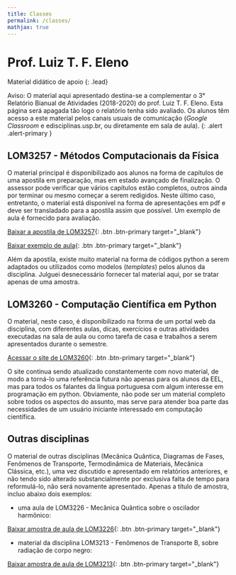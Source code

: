 ```yaml
---
title: Classes
permalink: /classes/
mathjax: true
---
```


# Prof. Luiz T. F. Eleno

Material didático de apoio
{: .lead}

 <span class='badge badge-pill badge-warning'>Aviso:</span> O material aqui apresentado destina-se a complementar o 3° Relatório Bianual de Atividades (2018-2020) do prof. Luiz T. F. Eleno. Esta página será apagada tão logo o relatório tenha sido avaliado. Os alunos têm acesso a este material pelos canais usuais de comunicação (*Google Classroom* e edisciplinas.usp.br, ou diretamente em sala de aula).
{: .alert .alert-primary }

## LOM3257 - Métodos Computacionais da Física

O material principal é disponibilizado aos alunos na forma de capítulos de uma apostila em preparação, mas em estado avançado de finalização. O assessor pode verificar que vários capítulos estão completos, outros ainda por terminar ou mesmo começar a serem redigidos. Neste último caso, entretanto, o material está disponível na forma de apresentações em pdf e deve ser transladado para a apostila assim que possível. Um exemplo de aula é fornecido para avaliação.

[Baixar a apostila de LOM3257]({{site.baseurl}}/assets/classes/MetCompPhys-Eleno.pdf){: .btn .btn-primary target="\_blank"}

[Baixar exemplo de aula]({{site.baseurl}}/assets/classes/Aula-Zeros.pdf){: .btn .btn-primary target="\_blank"}

Além da apostila, existe muito material na forma de códigos python a serem adaptados ou utilizados como modelos (*templates*) pelos alunos da disciplina. Julguei desnecessário fornecer tal material aqui, por se tratar apenas de uma amostra.

## LOM3260 - Computação Científica em Python

O material, neste caso, é disponibilizado na forma de um portal web da disciplina, com diferentes aulas, dicas, exercícios e outras atividades executadas na sala de aula ou como tarefa de casa e trabalhos a serem apresentados durante o semestre.

[Acessar o site de LOM3260](https://python.computeel.org){: .btn .btn-primary target="\_blank"}

O site continua sendo atualizado constantemente com novo material, de modo a torná-lo uma referência futura não apenas para os alunos da EEL, mas para todos os falantes da língua portuguesa com algum interesse em programação em python. Obviamente, não pode ser um material completo sobre todos os aspectos do assunto, mas serve para atender boa parte das necessidades de um usuário iniciante interessado em computação científica.

## Outras disciplinas

O material de outras disciplinas (Mecânica Quântica, Diagramas de Fases, Fenômenos de Transporte, Termodinâmica de Materiais, Mecânica Clássica, etc.), uma vez discutido e apresentado em relatórios anteriores, e não tendo sido alterado substancialmente por exclusiva falta de tempo para reformulá-lo, não será novamente apresentado. Apenas a título de amostra, incluo abaixo dois exemplos:

- uma aula de LOM3226 - Mecânica Quântica sobre o oscilador harmônico:

[Baixar amostra de aula de LOM3226]({{site.baseurl}}/assets/classes/Osc-harm-algebr.pdf){: .btn .btn-primary target="\_blank"}

-   material da disciplina LOM3213 - Fenômenos de Transporte B, sobre radiação de corpo negro:

[Baixar amostra de aula de LOM3213]({{site.baseurl}}/assets/classes/CorpoNegro.pdf){: .btn .btn-primary target="\_blank"}
